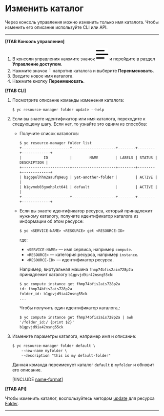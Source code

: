 # Изменить каталог

Через консоль управления можно изменить только имя каталога. Чтобы изменить его описание используйте CLI или API.

---

**[!TAB Консоль управления]**

1. В консоли управления нажмите значок ![](../../../_assets/ugly-sandwich.svg) и перейдите в раздел **Управление доступом**.
2. Нажмите значок ![](../../../_assets/dots.png) напротив каталога и выберите **Переименовать**.
3. Введите новое имя каталога.
4. Нажмите кнопку **Переименовать**.

**[!TAB CLI]**

1. Посмотрите описание команды изменения каталога:

    ```
    $ yc resource-manager folder update --help
    ```
2. Если вы знаете идентификатор или имя каталога, переходите к следующему шагу. Если нет, то узнайте это одним из способов:

    * Получите список каталогов:

        ```
        $ yc resource-manager folder list
        +----------------------+--------------------+--------+--------+-------------+
        |          ID          |        NAME        | LABELS | STATUS | DESCRIPTION |
        +----------------------+--------------------+--------+--------+-------------+
        | b1gppulhhm2aaufq9eug | yet-another-folder |        | ACTIVE |             |
        | b1gvmob03goohplct641 | default            |        | ACTIVE |             |
        +----------------------+--------------------+--------+--------+-------------+
        ```

    * Если вы знаете идентификатор ресурса, который принадлежит нужному каталогу, получите идентификатор каталога из информации об этом ресурсе:

        ```
        $ yc <SERVICE-NAME> <RESOURCE> get <RESOURCE-ID>
        ```

        где:
        * `<SERVICE-NAME>` — имя сервиса, например `compute`.
        * `<RESOURCE>` — категория ресурса, например `instance`.
        * `<RESOURCE-ID>` — идентификатор ресурса.

        Например, виртуальная машина `fhmp74bfis2aim728p2a` принадлежит каталогу `b1gpvjd9ir42nsng55ck`:

        ```
        $ yc compute instance get fhmp74bfis2ais728p2a
        id: fhmp74bfis2ais728p2a
        folder_id: b1gpvjd9ia42nsng55ck
        ...
        ```

        Чтобы получить один идентификатор каталога,:
        ```
        $ yc compute instance get fhmp74bfis2ais728p2a | awk '/folder_id:/ {print $2}'
        b1gpvjd9ia42nsng55ck
        ```
3. Измените параметры каталога, например имя и описание:

    ```
    $ yc resource-manager folder default \
        --new-name myfolder \
        --description "this is my default-folder"
    ```

    Данная команда переименует каталог `default` в `myfolder` и обновит его описание.

    [!INCLUDE [name-format](../../../_includes/name-format.md)]

**[!TAB API]**

Чтобы изменить каталог, воспользуйтесь методом [update](../../api-ref/Folder/update.md) для ресурса [Folder](../../api-ref/Folder/index.md).

---

